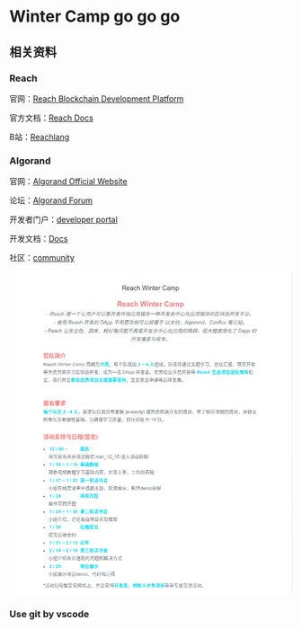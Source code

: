 # Winter Camp go go go

## 相关资料

### Reach

官网：[Reach Blockchain Development Platform](https://reach.sh/)

官方文档：[Reach Docs](https://docs.reach.sh/)

B站：[Reachlang](https://space.bilibili.com/1393327197/?spm_id_from=333.999.0.0)

### Algorand

官网：[Algorand Official Website](https://www.algorand.com/)

论坛：[Algorand Forum](https://forum.algorand.org/)

开发者门户：[developer portal](https://developer.algorand.org/zh-hans/)

开发文档：[Docs](https://developer.algorand.org/zh-hans/docs/)

社区：[community](https://community.algorand.org/)

![](IMG/Reach.png)



### Use git by vscode